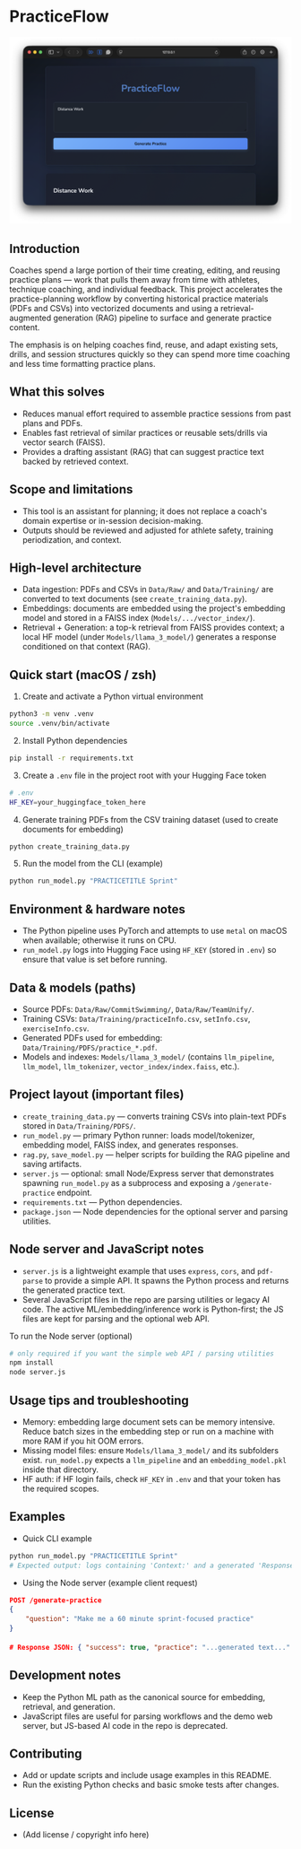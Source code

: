 # PracticeFlow

![PracticeFlow Screenshot](Progress/Screenshot%202025-10-31%20at%2014.08.14.png)

## Introduction

Coaches spend a large portion of their time creating, editing, and reusing practice plans — work that pulls them away from time with athletes, technique coaching, and individual feedback. This project accelerates the practice-planning workflow by converting historical practice materials (PDFs and CSVs) into vectorized documents and using a retrieval-augmented generation (RAG) pipeline to surface and generate practice content.

The emphasis is on helping coaches find, reuse, and adapt existing sets, drills, and session structures quickly so they can spend more time coaching and less time formatting practice plans.

## What this solves

- Reduces manual effort required to assemble practice sessions from past plans and PDFs.
- Enables fast retrieval of similar practices or reusable sets/drills via vector search (FAISS).
- Provides a drafting assistant (RAG) that can suggest practice text backed by retrieved context.

## Scope and limitations

- This tool is an assistant for planning; it does not replace a coach's domain expertise or in-session decision-making.
- Outputs should be reviewed and adjusted for athlete safety, training periodization, and context.

## High-level architecture

- Data ingestion: PDFs and CSVs in `Data/Raw/` and `Data/Training/` are converted to text documents (see `create_training_data.py`).
- Embeddings: documents are embedded using the project's embedding model and stored in a FAISS index (`Models/.../vector_index/`).
- Retrieval + Generation: a top-k retrieval from FAISS provides context; a local HF model (under `Models/llama_3_model/`) generates a response conditioned on that context (RAG).

## Quick start (macOS / zsh)

1. Create and activate a Python virtual environment

```bash
python3 -m venv .venv
source .venv/bin/activate
```

2. Install Python dependencies

```bash
pip install -r requirements.txt
```

3. Create a `.env` file in the project root with your Hugging Face token

```bash
# .env
HF_KEY=your_huggingface_token_here
```

4. Generate training PDFs from the CSV training dataset (used to create documents for embedding)

```bash
python create_training_data.py
```

5. Run the model from the CLI (example)

```bash
python run_model.py "PRACTICETITLE Sprint"
```

## Environment & hardware notes

- The Python pipeline uses PyTorch and attempts to use `metal` on macOS when available; otherwise it runs on CPU.
- `run_model.py` logs into Hugging Face using `HF_KEY` (stored in `.env`) so ensure that value is set before running.

## Data & models (paths)

- Source PDFs: `Data/Raw/CommitSwimming/`, `Data/Raw/TeamUnify/`.
- Training CSVs: `Data/Training/practiceInfo.csv`, `setInfo.csv`, `exerciseInfo.csv`.
- Generated PDFs used for embedding: `Data/Training/PDFS/practice_*.pdf`.
- Models and indexes: `Models/llama_3_model/` (contains `llm_pipeline`, `llm_model`, `llm_tokenizer`, `vector_index/index.faiss`, etc.).

## Project layout (important files)

- `create_training_data.py` — converts training CSVs into plain-text PDFs stored in `Data/Training/PDFS/`.
- `run_model.py` — primary Python runner: loads model/tokenizer, embedding model, FAISS index, and generates responses.
- `rag.py`, `save_model.py` — helper scripts for building the RAG pipeline and saving artifacts.
- `server.js` — optional: small Node/Express server that demonstrates spawning `run_model.py` as a subprocess and exposing a `/generate-practice` endpoint.
- `requirements.txt` — Python dependencies.
- `package.json` — Node dependencies for the optional server and parsing utilities.

## Node server and JavaScript notes

- `server.js` is a lightweight example that uses `express`, `cors`, and `pdf-parse` to provide a simple API. It spawns the Python process and returns the generated practice text.
- Several JavaScript files in the repo are parsing utilities or legacy AI code. The active ML/embedding/inference work is Python-first; the JS files are kept for parsing and the optional web API.

To run the Node server (optional)

```bash
# only required if you want the simple web API / parsing utilities
npm install
node server.js
```

## Usage tips and troubleshooting

- Memory: embedding large document sets can be memory intensive. Reduce batch sizes in the embedding step or run on a machine with more RAM if you hit OOM errors.
- Missing model files: ensure `Models/llama_3_model/` and its subfolders exist. `run_model.py` expects a `llm_pipeline` and an `embedding_model.pkl` inside that directory.
- HF auth: if HF login fails, check `HF_KEY` in `.env` and that your token has the required scopes.

## Examples

- Quick CLI example

```bash
python run_model.py "PRACTICETITLE Sprint"
# Expected output: logs containing 'Context:' and a generated 'Response:' string printed or logged.
```

- Using the Node server (example client request)

```json
POST /generate-practice
{
	"question": "Make me a 60 minute sprint-focused practice"
}

# Response JSON: { "success": true, "practice": "...generated text..." }
```

## Development notes

- Keep the Python ML path as the canonical source for embedding, retrieval, and generation.
- JavaScript files are useful for parsing workflows and the demo web server, but JS-based AI code in the repo is deprecated.

## Contributing

- Add or update scripts and include usage examples in this README.
- Run the existing Python checks and basic smoke tests after changes.

## License

- (Add license / copyright info here)
